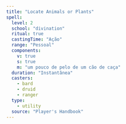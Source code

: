 ```yaml
---
title: "Locate Animals or Plants"
spell:
  level: 2
  school: "divination"
  ritual: true
  castingTime: "Ação"
  range: "Pessoal"
  components:
    v: true
    s: true
    m: "um pouco de pelo de um cão de caça"
  duration: "Instantânea"
  casters:
    - bard
    - druid
    - ranger
  type:
    - utility
  source: "Player's Handbook"
---
```

